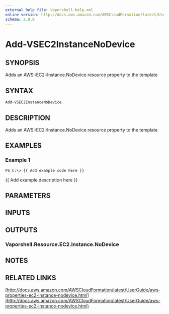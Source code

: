 ```yaml
---
external help file: Vaporshell-help.xml
online version: http://docs.aws.amazon.com/AWSCloudFormation/latest/UserGuide/aws-properties-ec2-instance-nodevice.html
schema: 2.0.0
---
```


# Add-VSEC2InstanceNoDevice

## SYNOPSIS
Adds an AWS::EC2::Instance.NoDevice resource property to the template

## SYNTAX

```
Add-VSEC2InstanceNoDevice
```

## DESCRIPTION
Adds an AWS::EC2::Instance.NoDevice resource property to the template

## EXAMPLES

### Example 1
```
PS C:\> {{ Add example code here }}
```

{{ Add example description here }}

## PARAMETERS

## INPUTS

## OUTPUTS

### Vaporshell.Resource.EC2.Instance.NoDevice

## NOTES

## RELATED LINKS

[http://docs.aws.amazon.com/AWSCloudFormation/latest/UserGuide/aws-properties-ec2-instance-nodevice.html](http://docs.aws.amazon.com/AWSCloudFormation/latest/UserGuide/aws-properties-ec2-instance-nodevice.html)

